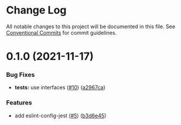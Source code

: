 # Change Log

All notable changes to this project will be documented in this file.
See [Conventional Commits](https://conventionalcommits.org) for commit guidelines.

# 0.1.0 (2021-11-17)


### Bug Fixes

* **tests:** use interfaces ([#10](https://github.com/azimutlabs/eslint/issues/10)) ([a2967ca](https://github.com/azimutlabs/eslint/commit/a2967ca0b968b3aed51000e9d4bc1511ab225120))


### Features

* add eslint-config-jest ([#5](https://github.com/azimutlabs/eslint/issues/5)) ([b3d6e45](https://github.com/azimutlabs/eslint/commit/b3d6e45fda7ac0b67be0894432d24429f54d3a51))

